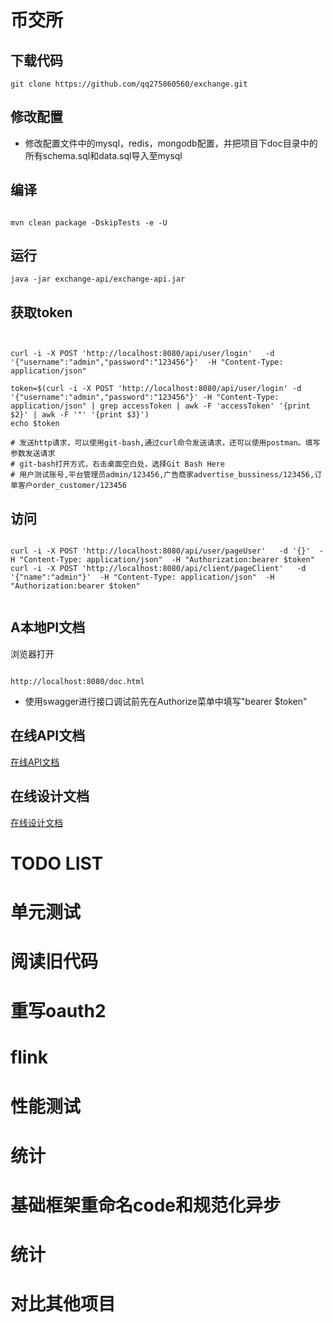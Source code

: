 # 币交所

##  下载代码

```
git clone https://github.com/qq275860560/exchange.git

```

## 修改配置
* 修改配置文件中的mysql，redis，mongodb配置，并把项目下doc目录中的所有schema.sql和data.sql导入至mysql

## 编译
```

mvn clean package -DskipTests -e -U
```


## 运行
```
java -jar exchange-api/exchange-api.jar
```


## 获取token
```


curl -i -X POST 'http://localhost:8080/api/user/login'   -d '{"username":"admin","password":"123456"}'  -H "Content-Type: application/json"

token=$(curl -i -X POST 'http://localhost:8080/api/user/login' -d '{"username":"admin","password":"123456"}' -H "Content-Type: application/json" | grep accessToken | awk -F 'accessToken' '{print $2}' | awk -F '"' '{print $3}')
echo $token

# 发送http请求，可以使用git-bash,通过curl命令发送请求，还可以使用postman。填写参数发送请求
# git-bash打开方式，右击桌面空白处，选择Git Bash Here
# 用户测试账号,平台管理员admin/123456,广告商家advertise_bussiness/123456,订单客户order_customer/123456
```


## 访问
```

curl -i -X POST 'http://localhost:8080/api/user/pageUser'   -d '{}'  -H "Content-Type: application/json"  -H "Authorization:bearer $token"
curl -i -X POST 'http://localhost:8080/api/client/pageClient'   -d '{"name":"admin"}'  -H "Content-Type: application/json"  -H "Authorization:bearer $token"


```

## A本地PI文档
浏览器打开
```

http://localhost:8080/doc.html

```
* 使用swagger进行接口调试前先在Authorize菜单中填写"bearer $token"


## 在线API文档
[在线API文档](https://qq275860560.github.io/%E5%8C%BA%E5%9D%97%E9%93%BE%E6%95%B0%E5%AD%97%E8%B4%A7%E5%B8%81%E4%BA%A4%E6%98%93%E6%89%80-API%E6%96%87%E6%A1%A3.html#pageOrderMessageUsingPOST)
## 在线设计文档
[在线设计文档](https://qq275860560.github.io/%E5%8C%BA%E5%9D%97%E9%93%BE%E6%95%B0%E5%AD%97%E8%B4%A7%E5%B8%81%E4%BA%A4%E6%98%93%E6%89%80-%E6%9E%B6%E6%9E%84%E8%AE%BE%E8%AE%A1.html#%E6%B6%88%E6%81%AF%E6%A8%A1%E5%9D%97-2)



# TODO LIST

# 单元测试
# 阅读旧代码
# 重写oauth2
# flink
# 性能测试
# 统计
# 基础框架重命名code和规范化异步
# 统计
# 对比其他项目



